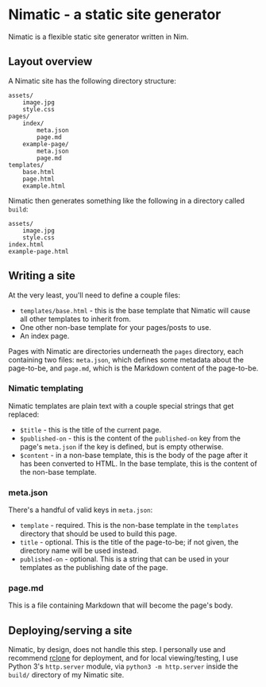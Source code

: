 Nimatic - a static site generator
=================================

Nimatic is a flexible static site generator written in Nim.


## Layout overview

A Nimatic site has the following directory structure:

	assets/
		image.jpg
		style.css
	pages/
		index/
			meta.json
			page.md
		example-page/
			meta.json
			page.md
	templates/
		base.html
		page.html
		example.html
		
Nimatic then generates something like the following in a directory called `build`:

	assets/
		image.jpg
		style.css
	index.html
	example-page.html


## Writing a site

At the very least, you'll need to define a couple files:

* `templates/base.html` - this is the base template that Nimatic will cause all other templates to inherit from.
* One other non-base template for your pages/posts to use.
* An index page.


Pages with Nimatic are directories underneath the `pages` directory, each containing two files: `meta.json`, which
defines some metadata about the page-to-be, and `page.md`, which is the Markdown content of the page-to-be.


### Nimatic templating

Nimatic templates are plain text with a couple special strings that get replaced:

* `$title` - this is the title of the current page.
* `$published-on` - this is the content of the `published-on` key from the page's `meta.json` if the key is defined,
  but is empty otherwise.
* `$content` - in a non-base template, this is the body of the page after it has been converted to HTML. In the base
  template, this is the content of the non-base template.


### meta.json

There's a handful of valid keys in `meta.json`:

* `template` - required. This is the non-base template in the `templates` directory that should be used to build
  this page.
* `title` - optional. This is the title of the page-to-be; if not given, the directory name will be used instead.
* `published-on` -  optional. This is a string that can be used in your templates as the publishing date of the page.


### page.md

This is a file containing Markdown that will become the page's body.



## Deploying/serving a site

Nimatic, by design, does not handle this step. I personally use and recommend [rclone](https://rclone) for deployment,
and for local viewing/testing, I use Python 3's `http.server` module, via `python3 -m http.server` inside the `build/` directory
of my Nimatic site.
